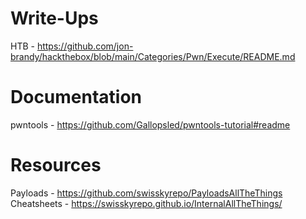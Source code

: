# Write-Ups
HTB - https://github.com/jon-brandy/hackthebox/blob/main/Categories/Pwn/Execute/README.md

# Documentation
pwntools - https://github.com/Gallopsled/pwntools-tutorial#readme

# Resources
Payloads - https://github.com/swisskyrepo/PayloadsAllTheThings
Cheatsheets - https://swisskyrepo.github.io/InternalAllTheThings/
